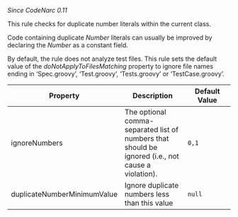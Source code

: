 *Since CodeNarc 0.11*

This rule checks for duplicate number literals within the current class.

Code containing duplicate *Number* literals can usually be improved by
declaring the *Number* as a constant field.

By default, the rule does not analyze test files. This rule sets the
default value of the *doNotApplyToFilesMatching* property to ignore file
names ending in ‘Spec.groovy’, ‘Test.groovy’, ‘Tests.groovy’ or
‘TestCase.groovy’.

<table>
<colgroup>
<col style="width: 40%" />
<col style="width: 33%" />
<col style="width: 25%" />
</colgroup>
<thead>
<tr class="header">
<th>Property</th>
<th>Description</th>
<th>Default Value</th>
</tr>
</thead>
<tbody>
<tr class="odd">
<td>ignoreNumbers</td>
<td>The optional comma-separated list of numbers that should be ignored (i.e., not cause a violation).</td>
<td><code>0,1</code></td>
</tr>
<tr class="even">
<td>duplicateNumberMinimumValue</td>
<td>Ignore duplicate numbers less than this value</td>
<td><code>null</code></td>
</tr>
</tbody>
</table>

